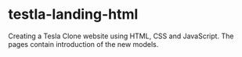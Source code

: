 # testla-landing-html

Creating a Tesla Clone website using HTML, CSS and JavaScript. The pages contain introduction of the new models.

